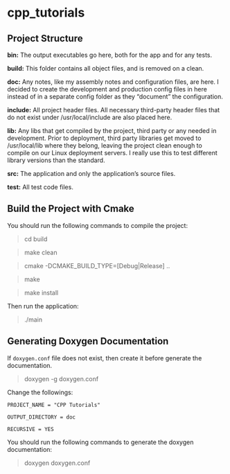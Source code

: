 # cpp_tutorials

<h2>Project Structure</h2>

<b>bin:</b> The output executables go here, both for the app and for any tests.

<b>build:</b> This folder contains all object files, and is removed on a clean.

<b>doc:</b> Any notes, like my assembly notes and configuration files, are here. I decided to create the development and production config files in here instead of in a separate config folder as they “document” the configuration.

<b>include:</b> All project header files. All necessary third-party header files that do not exist under /usr/local/include are also placed here.

<b>lib:</b> Any libs that get compiled by the project, third party or any needed in development. Prior to deployment, third party libraries get moved to /usr/local/lib where they belong, leaving the project clean enough to compile on our Linux deployment servers. I really use this to test different library versions than the standard.

<b>src:</b> The application and only the application’s source files.

<b>test:</b> All test code files.


<h2>Build the Project with Cmake</h2>

You should run the following commands to compile the project:

> cd build

> make clean

> cmake -DCMAKE_BUILD_TYPE=[Debug|Release] ..

> make

> make install

Then run the application:

> ./main


<h2>Generating Doxygen Documentation</h2>

If <code>doxygen.conf</code> file does not exist, then create it before generate the documentation.

> doxygen -g doxygen.conf

Change the followings:

<code>PROJECT_NAME           = "CPP Tutorials"</code>

<code>OUTPUT_DIRECTORY       = doc</code>

<code>RECURSIVE              = YES</code>

You should run the following commands to generate the doxygen documentation:

> doxygen doxygen.conf
